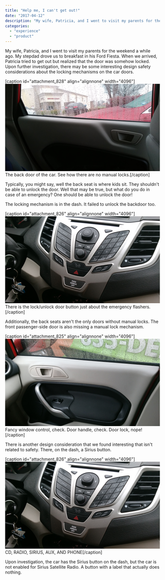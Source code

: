 ```yaml
---
title: "Help me, I can't get out!"
date: "2017-04-12"
description: "My wife, Patricia, and I went to visit my parents for the weekend a while ago. My stepdad drove us to breakfast in his Ford Fiesta. When we arrived, Patricia tried to get out but realized that the door was somehow locked. Upon further investigation, there may be some interesting design safety considerations about the locking mechanisms on the car doors."
categories: 
  - "experience"
  - "product"
---
```


My wife, Patricia, and I went to visit my parents for the weekend a while ago. My stepdad drove us to breakfast in his Ford Fiesta. When we arrived, Patricia tried to get out but realized that the door was somehow locked. Upon further investigation, there may be some interesting design safety considerations about the locking mechanisms on the car doors.

\[caption id="attachment\_828" align="alignnone" width="4096"\]![IMG_20170305_112425.jpg](./images/img_20170305_112425.jpg) The back door of the car. See how there are no manual locks.\[/caption\]

Typically, you might say, well the back seat is where kids sit. They shouldn't be able to unlock the door. Well that may be true, but what do you do in case of an emergency? One should be able to unlock the door!

The locking mechanism is in the dash. It failed to unlock the backdoor too.

\[caption id="attachment\_826" align="alignnone" width="4096"\]![img_20170305_112358](./images/img_20170305_112358.jpg) There is the lock/unlock door button just about the emergency flashers.\[/caption\]

Additionally, the back seats aren't the only doors without manual locks. The front passenger-side door is also missing a manual lock mechanism.

\[caption id="attachment\_825" align="alignnone" width="4096"\]![img_20170305_112353](./images/img_20170305_112353.jpg) Fancy window control, check. Door handle, check. Door lock, nope!\[/caption\]

There is another design consideration that we found interesting that isn't related to safety. There, on the dash, a Sirius button.

\[caption id="attachment\_826" align="alignnone" width="4096"\]![img_20170305_112358](./images/img_20170305_112358.jpg) CD, RADIO, SIRIUS, AUX, AND PHONE\[/caption\]

Upon investigation, the car has the Sirius button on the dash, but the car is not enabled for Sirius Satellite Radio. A button with a label that actually does nothing.
